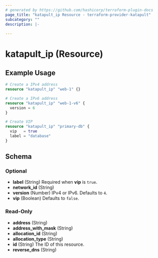 ```yaml
---
# generated by https://github.com/hashicorp/terraform-plugin-docs
page_title: "katapult_ip Resource - terraform-provider-katapult"
subcategory: ""
description: |-
  
---
```


# katapult_ip (Resource)



## Example Usage

```terraform
# Create a IPv4 address
resource "katapult_ip" "web-1" {}

# Create a IPv6 address
resource "katapult_ip" "web-1-v6" {
  version = 6
}

# Create VIP
resource "katapult_ip" "primary-db" {
  vip   = true
  label = "database"
}
```

<!-- schema generated by tfplugindocs -->
## Schema

### Optional

- **label** (String) Required when **vip** is `true`.
- **network_id** (String)
- **version** (Number) IPv4 or IPv6. Defaults to `4`.
- **vip** (Boolean) Defaults to `false`.

### Read-Only

- **address** (String)
- **address_with_mask** (String)
- **allocation_id** (String)
- **allocation_type** (String)
- **id** (String) The ID of this resource.
- **reverse_dns** (String)


